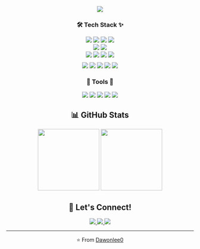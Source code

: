 
<div align="center">
  <img src="https://capsule-render.vercel.app/api?type=venom&height=300&color=gradient&customColorList=0,2,2,5,30&text=Hi!%20I'am%20Dawon!%20&animation=fadeIn&fontColor=999999&fontSize=70"/>
</div>

<div align="center">

### 🛠️ Tech Stack ✨
<p style="margin: 0px 0;">
  <img src="https://img.shields.io/badge/Python-3776AB?style=flat&logo=python&logoColor=white"/>
  <img src="https://img.shields.io/badge/JavaScript-F7DF1E?style=flat&logo=javascript&logoColor=black"/>
  <img src="https://img.shields.io/badge/C-00599C?style=flat&logo=c&logoColor=white"/>
  <img src="https://img.shields.io/badge/Java-007396?style=flat&logo=java&logoColor=white"/>
</p>
<p style="margin: 1px 0;">
  <img src="https://img.shields.io/badge/Django-092E20?style=flat&logo=django&logoColor=white"/>
  <img src="https://img.shields.io/badge/Flask-000000?style=flat&logo=flask&logoColor=white"/>
<p style="margin: 1px 0;">
  <img src="https://img.shields.io/badge/MySQL-4479A1?style=flat&logo=mysql&logoColor=white"/>
  <img src="https://img.shields.io/badge/SQLite-003B57?style=flat&logo=sqlite&logoColor=white"/>
  <img src="https://img.shields.io/badge/PostgreSQL-316192?style=flat&logo=postgresql&logoColor=white"/>
  <img src="https://img.shields.io/badge/MongoDB-47A248?style=flat&logo=mongodb&logoColor=white"/>
</p>
<p style="margin: 10px 0;">
  <img src="https://img.shields.io/badge/Docker-2496ED?style=flat&logo=docker&logoColor=white"/>
  <img src="https://img.shields.io/badge/Amazon%20EC2-FF9900?style=flat&logo=amazon-ec2&logoColor=white"/>
  <img src="https://img.shields.io/badge/Amazon%20RDS-527FFF?style=flat&logo=amazon-rds&logoColor=white"/>
  <img src="https://img.shields.io/badge/Amazon%20S3-569A31?style=flat&logo=amazon-s3&logoColor=white"/>
  <img src="https://img.shields.io/badge/Elasticsearch-005571?style=flat&logo=elasticsearch&logoColor=white"/>
</p>

### 🔧 Tools 🔧
<p style="margin: 1px 0;">
  <img src="https://img.shields.io/badge/Notion-000000?style=flat&logo=notion&logoColor=white"/>
  <img src="https://img.shields.io/badge/Git-F05032?style=flat&logo=git&logoColor=white"/>
  <img src="https://img.shields.io/badge/Slack-4A154B?style=flat&logo=slack&logoColor=white"/>
  <img src="https://img.shields.io/badge/Discord-5865F2?style=flat&logo=discord&logoColor=white"/>
  <img src="https://img.shields.io/badge/Jira-0052CC?style=flat&logo=jira&logoColor=white"/>
</p>



## 📊 GitHub Stats

<div align="center">
  <img src="https://github-readme-stats.vercel.app/api?username=Dawonlee0&show_icons=true&theme=radical" height="165"/>
  <img src="https://github-readme-stats.vercel.app/api/top-langs/?username=Dawonlee0&layout=compact&theme=radical" height="165"/>
</div>


## 🤝 Let's Connect!

<div align="center">
  <a href="https://www.linkedin.com/in/yourusername/">
    <img src="https://img.shields.io/badge/LinkedIn-0077B5?style=for-the-badge&logo=linkedin&logoColor=white"/>
  </a>
  <a href="https://twitter.com/yourusername">
    <img src="https://img.shields.io/badge/Twitter-1DA1F2?style=for-the-badge&logo=twitter&logoColor=white"/>
  </a>
  <a href="https://yourportfolio.com">
    <img src="https://img.shields.io/badge/Portfolio-1769FF?style=for-the-badge&logo=behance&logoColor=white"/>
  </a>
</div>

---

⭐️ From [Dawonlee0](https://github.com/Dawonlee0)

</div>
